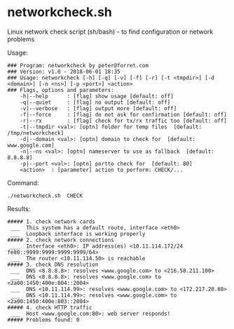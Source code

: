 # networkcheck.sh
Linux network check script (sh/bash) - to find configuration or network problems

Usage:

	### Program: networkcheck by peter@forret.com
	### Version: v1.0 - 2018-06-01 18:35
	### Usage: networkcheck [-h] [-q] [-v] [-f] [-r] [-t <tmpdir>] [-d <domain>] [-n <ns>] [-p <port>] <action>
	### Flags, options and parameters:
	    -h|--help      : [flag] show usage [default: off]
	    -q|--quiet     : [flag] no output [default: off]
	    -v|--verbose   : [flag] output more [default: off]
	    -f|--force     : [flag] do not ask for confirmation [default: off]
	    -r|--rx        : [flag] check for tx/rx traffic too [default: off]
	    -t|--tmpdir <val>: [optn] folder for temp files  [default: /tmp/networkcheck]
	    -d|--domain <val>: [optn] domain to check for  [default: www.google.com]
	    -n|--ns <val>: [optn] nameserver to use as fallback  [default: 8.8.8.8]
	    -p|--port <val>: [optn] portto check for  [default: 80]
	    <action>  : [parameter] action to perform: CHECK/...

Command:

	./networkcheck.sh  CHECK

Results:

	##### 1. check network cards
	 ___  This system has a default route, interface <eth0>
	 ___  Loopback interface is working properly
	##### 2. check network connections
	 ___  Interface <eth0>: IP address(es) <10.11.114.172/24 fe80::9999:9999:9999:9999/64>
	 ___  The router <10.11.114.50> is reachable
	##### 3. check DNS resolution
	 ___  DNS <8.8.8.8>: resolves <www.google.com> to <216.58.211.100>
	 ___  DNS <8.8.8.8>: resolves <www.google.com> to <2a00:1450:400e:804::2004>
	 ___  DNS <10.11.114.99>: resolves <www.google.com> to <172.217.20.68>
	 ___  DNS <10.11.114.99>: resolves <www.google.com> to <2a00:1450:400e:803::2004>
	##### 4. check HTTP traffic
	 ___  Host <www.google.com:80>: web server responds!
	##### Problems found: 0
